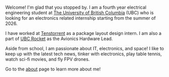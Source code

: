 Welcome! I'm glad that you stopped by. I am a fourth year electrical engineering student at [The University of British Columbia][1] (UBC) who is looking for an electronics related internship starting from the summer of 2026.

I have worked at [Tenstorrent][2] as a package layout design intern. I am also a part of [UBC Rocket][3] as the Avionics Hardware Lead. 

Aside from school, I am passionate about IT, electronics, and space! I like to keep up with the latest tech news, tinker with electronics, play table tennis, watch sci-fi movies, and fly FPV drones.

Go to the [about][4] page to learn more about me!

[1]: https://www.ubc.ca/
[2]: https://tenstorrent.com/
[3]: https://www.ubcrocket.com/
[4]: /about